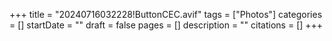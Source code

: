 +++
title = "20240716032228!ButtonCEC.avif"
tags = ["Photos"]
categories = []
startDate = ""
draft = false
pages = []
description = ""
citations = []
+++
